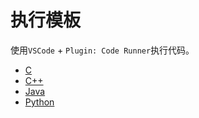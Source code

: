 # 执行模板

使用`VSCode` + `Plugin: Code Runner`执行代码。

- [C](main.c)
- [C++](main.cpp)
- [Java](main.java)
- [Python](main.py)
